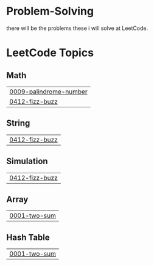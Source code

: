 # Problem-Solving
there will be the problems these i will solve at LeetCode.

<!---LeetCode Topics Start-->
# LeetCode Topics
## Math
|  |
| ------- |
| [0009-palindrome-number](https://github.com/Aya-Mohamed80/Problem-Solving/tree/master/0009-palindrome-number) |
| [0412-fizz-buzz](https://github.com/Aya-Mohamed80/Problem-Solving/tree/master/0412-fizz-buzz) |
## String
|  |
| ------- |
| [0412-fizz-buzz](https://github.com/Aya-Mohamed80/Problem-Solving/tree/master/0412-fizz-buzz) |
## Simulation
|  |
| ------- |
| [0412-fizz-buzz](https://github.com/Aya-Mohamed80/Problem-Solving/tree/master/0412-fizz-buzz) |
## Array
|  |
| ------- |
| [0001-two-sum](https://github.com/Aya-Mohamed80/Problem-Solving/tree/master/0001-two-sum) |
## Hash Table
|  |
| ------- |
| [0001-two-sum](https://github.com/Aya-Mohamed80/Problem-Solving/tree/master/0001-two-sum) |
<!---LeetCode Topics End-->